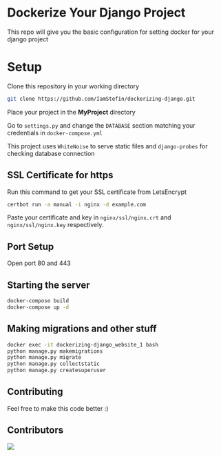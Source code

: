 # Dockerize Your Django Project

This repo will give you the basic configuration for setting docker for your django project

# Setup

Clone this repository in your working directory

```bash
git clone https://github.com/IamStefin/dockerizing-django.git
```

Place your project in the **MyProject** directory 

Go to `settings.py` and change the `DATABASE` section matching your credentials in `docker-compose.yml`

This project uses `WhiteNoise` to serve static files and `django-probes` for checking database connection

## SSL Certificate for https

Run this command to get your SSL certificate from LetsEncrypt

```bash
certbot run -a manual -i nginx -d example.com
```

Paste your certificate and key in `nginx/ssl/nginx.crt` and `nginx/ssl/nginx.key` respectively. 

## Port Setup

Open port 80 and 443

## Starting the server 

```bash
docker-compose build
docker-compose up -d
```

## Making migrations and other stuff

```bash
docker exec -it dockerizing-django_website_1 bash
python manage.py makemigrations
python manage.py migrate
python manage.py collectstatic
python manage.py createsuperuser
```

## Contributing

Feel free to make this code better :)

## Contributors

<a href="https://github.com/iamstefin/dockerizing-django/graphs/contributors">
  <img src="https://contributors-img.web.app/image?repo=iamstefin/dockerizing-django" />
</a>
